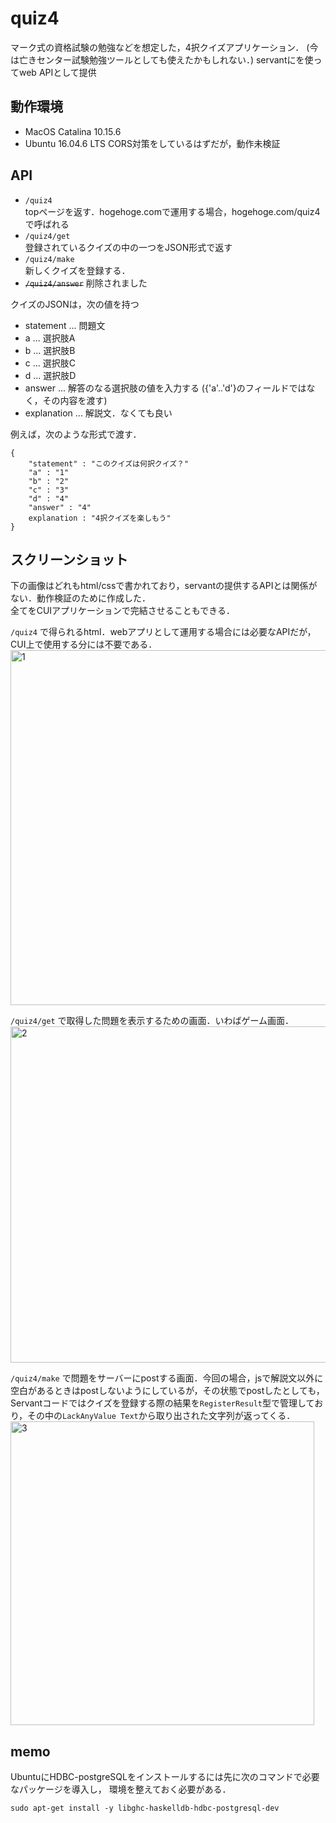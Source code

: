 # quiz4
マーク式の資格試験の勉強などを想定した，4択クイズアプリケーション．
(今は亡きセンター試験勉強ツールとしても使えたかもしれない．)
servantにを使ってweb APIとして提供

## 動作環境
- MacOS Catalina 10.15.6
- Ubuntu 16.04.6 LTS
CORS対策をしているはずだが，動作未検証

## API
- ```/quiz4```  
topページを返す．hogehoge.comで運用する場合，hogehoge.com/quiz4 で呼ばれる
- ```/quiz4/get```  
登録されているクイズの中の一つをJSON形式で返す
- ```/quiz4/make```  
新しくクイズを登録する．
- ~~```/quiz4/answer```~~
削除されました

クイズのJSONは，次の値を持つ
- statement ... 問題文
- a ... 選択肢A
- b ... 選択肢B
- c ... 選択肢C
- d ... 選択肢D
- answer ... 解答のなる選択肢の値を入力する ({'a'..'d'}のフィールドではなく，その内容を渡す)
- explanation ... 解説文．なくても良い

例えば，次のような形式で渡す．  
```
{
    "statement" : "このクイズは何択クイズ？"
    "a" : "1"
    "b" : "2"
    "c" : "3"
    "d" : "4"
    "answer" : "4"
    explanation : "4択クイズを楽しもう"
}
```

## スクリーンショット
下の画像はどれもhtml/cssで書かれており，servantの提供するAPIとは関係がない．動作検証のために作成した．  
全てをCUIアプリケーションで完結させることもできる．

```/quiz4``` で得られるhtml．webアプリとして運用する場合には必要なAPIだが，CUI上で使用する分には不要である．
<img width="568" alt="1" src="https://user-images.githubusercontent.com/991030/90571509-db89e400-e1ec-11ea-8e8a-c115a3fb5f57.png">

```/quiz4/get``` で取得した問題を表示するための画面．いわばゲーム画面．
<img width="538" alt="2" src="https://user-images.githubusercontent.com/991030/90571524-e5134c00-e1ec-11ea-9bc9-8e47835ffc64.png">

```/quiz4/make``` で問題をサーバーにpostする画面．今回の場合，jsで解説文以外に空白があるときはpostしないようにしているが，その状態でpostしたとしても，Servantコードではクイズを登録する際の結果を```RegisterResult```型で管理しており，その中の```LackAnyValue Text```から取り出された文字列が返ってくる．
<img width="486" alt="3" src="https://user-images.githubusercontent.com/991030/90571541-ee9cb400-e1ec-11ea-8e28-502fd215914b.png">

## memo
UbuntuにHDBC-postgreSQLをインストールするには先に次のコマンドで必要なパッケージを導入し，
環境を整えておく必要がある．
```
sudo apt-get install -y libghc-haskelldb-hdbc-postgresql-dev
```